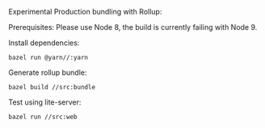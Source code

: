 
Experimental Production bundling with Rollup:

Prerequisites: Please use Node 8, the build is currently failing with Node 9.


Install dependencies:

```
bazel run @yarn//:yarn
```

Generate rollup bundle:

```
bazel build //src:bundle
```

Test using lite-server:

```
bazel run //src:web
```



